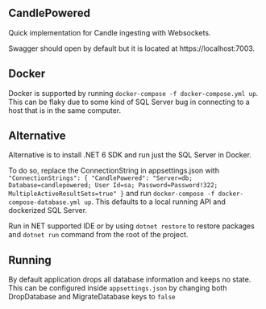 ## CandlePowered

Quick implementation for Candle ingesting with Websockets.

Swagger should open by default but it is located at https://localhost:7003.

## Docker
Docker is supported by running `docker-compose -f docker-compose.yml up`. This can be flaky due to some kind of SQL Server bug in connecting to a host that is in the same computer.

## Alternative
Alternative is to install .NET 6 SDK and run just the SQL Server in Docker.

To do so, replace the ConnectionString in appsettings.json with `"ConnectionStrings": {
"CandlePowered": "Server=db; Database=candlepowered; User Id=sa; Password=Password!322; MultipleActiveResultSets=true"
}` and run `docker-compose -f docker-compose-database.yml up`. This defaults to a local running API and dockerized SQL Server.

Run in NET supported IDE or by using `dotnet restore` to restore packages and  `dotnet run` command from the root of the project.

## Running
By default application drops all database information and keeps no state. This can be configured inside `appsettings.json` by changing both DropDatabase and MigrateDatabase keys to `false`